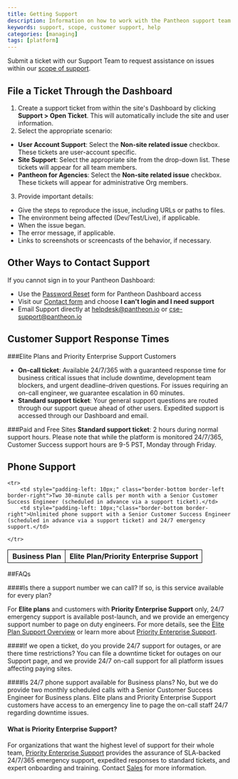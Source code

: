 ```yaml
---
title: Getting Support
description: Information on how to work with the Pantheon support team and understand the levels of support.
keywords: support, scope, customer support, help
categories: [managing]
tags: [platform]
---
```

Submit a ticket with our Support Team to request assistance on issues within our [scope of support](/docs/scope-of-support/).

## File a Ticket Through the Dashboard
1. Create a support ticket from within the site's Dashboard by clicking **Support > Open Ticket**. This will automatically include the site and user information.
2. Select the appropriate scenario:
 -  **User Account Support**: Select the **Non-site related issue** checkbox. These tickets are user-account specific.
 -  **Site Support**: Select the appropriate site from the drop-down list. These tickets will appear for all team members.
 - **Pantheon for Agencies**: Select the **Non-site related issue** checkbox. These tickets will appear for administrative Org members.
3. Provide important details:
 - Give the steps to reproduce the issue, including URLs or paths to files.
 - The environment being affected (Dev/Test/Live), if applicable.
 - When the issue began.
 - The error message, if applicable.
 - Links to screenshots or screencasts of the behavior, if necessary.

## Other Ways to Contact Support
If you cannot sign in to your Pantheon Dashboard:  

- Use the [Password Reset](https://dashboard.pantheon.io/reset-password) form for Pantheon Dashboard access
- Visit our [Contact form](https://pantheon.io/contact-us) and choose **I can't login and I need support**
- Email Support directly at helpdesk@pantheon.io or cse-support@pantheon.io

## Customer Support Response Times

###Elite Plans and Priority Enterprise Support Customers    
* **On-call ticket**: Available 24/7/365 with a guaranteed response time for business critical issues that include downtime, development team blockers, and urgent deadline-driven questions. For issues requiring an on-call engineer, we guarantee escalation in 60 minutes.
* **Standard support ticket**: Your general support questions are routed through our support queue ahead of other users. Expedited support is accessed through our Dashboard and email.

###Paid and Free Sites
**Standard support ticket**: 2 hours during normal support hours.  Please note that while the platform is monitored 24/7/365, Customer Success support hours are 9-5 PST, Monday through Friday.

## Phone Support

<style>
    .data-table {
        border-collapse: collapse;
    }
    .border-top {
        border-top: 1px solid #000;
    }
    .border-bottom {
        border-bottom: 1px solid #000;
    }
    .border-left {
        border-left: 1px solid #000;
    }
    .border-right {
        border-right: 1px solid #000;
    }
</style>

<table class="data-table">
    <tr>
        <th style="padding-left: 10px;" class="border-top border-bottom border-left border-right">Business Plan</th>
        <th style="padding-left: 10px;" class="border-top border-bottom border-right">Elite Plan/Priority Enterprise Support </th>

    <tr>
        <td style="padding-left: 10px;" class="border-bottom border-left border-right">Two 30-minute calls per month with a Senior Customer Success Engineer (scheduled in advance via a support ticket).</td>
        <td style="padding-left: 10px;"class="border-bottom border-right">Unlimited phone support with a Senior Customer Success Engineer (scheduled in advance via a support ticket) and 24/7 emergency support.</td>

    </tr>
</table>

##FAQs

####Is there a support number we can call? If so, is this service available for every plan?

For **Elite plans** and customers with **Priority Enterprise Support** only, 24/7 emergency support is available post-launch, and we provide an emergency support number to page on duty engineers. For more details, see the [Elite Plan Support Overview](https://pantheon.io/resources/pantheon-support-datasheet) or learn more about [Priority Enterprise Support](https://pantheon.io/priority-enterprise-support).

####If we open a ticket, do you provide 24/7 support for outages, or are there time restrictions?
You can file a downtime ticket for outages on our Support page, and we provide 24/7 on-call support for all platform issues affecting paying sites.

####Is 24/7 phone support available for Business plans?
No, but we do provide two monthly scheduled calls with a Senior Customer Success Engineer for Business plans. Elite plans and Priority Enterprise Support customers have access to an emergency line to page the on-call staff 24/7 regarding downtime issues.

#### What is Priority Enterprise Support?
For organizations that want the highest level of support for their whole team, [Priority Enterprise Support](https://pantheon.io/priority-enterprise-support) provides the assurance of SLA-backed 24/7/365 emergency support, expedited responses to standard tickets, and expert onboarding and training. Contact [Sales](https://pantheon.io/contact-us) for more information.
